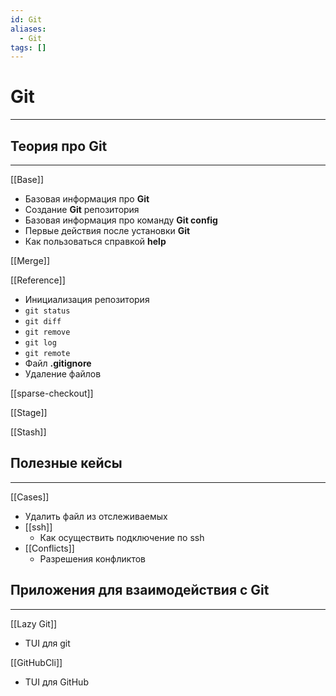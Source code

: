 ```yaml
---
id: Git
aliases:
  - Git
tags: []
---
```


# Git
---

## Теория про **Git**
---
[[Base]]
- Базовая информация про **Git**
- Создание **Git** репозитория
- Базовая информация про команду **Git config**
- Первые действия после установки **Git**
- Как пользоваться справкой **help**

[[Merge]]

[[Reference]]
- Инициализация репозитория
- `git status`
- `git diff`
- `git remove`
- `git log`
- `git remote`
- Файл **.gitignore**
- Удаление файлов

[[sparse-checkout]]

[[Stage]]

[[Stash]]



## Полезные кейсы
---
[[Cases]]
- Удалить файл из отслеживаемых
- [[ssh]]
    - Как осуществить подключение по ssh
- [[Conflicts]]
    - Разрешения конфликтов


## Приложения для взаимодействия с **Git**
---
[[Lazy Git]]
- TUI для git

[[GitHubCli]]
- TUI для GitHub
